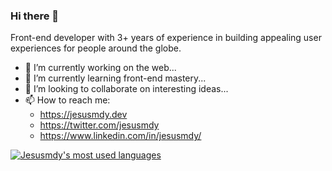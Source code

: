 ### Hi there 👋
Front-end developer with 3+ years of experience in building appealing user experiences for people around the globe.

- 🔭 I’m currently working on the web...
- 🌱 I’m currently learning front-end mastery...
- 👯 I’m looking to collaborate on interesting ideas...
- 📫 How to reach me:
  - https://jesusmdy.dev
  - https://twitter.com/jesusmdy
  - https://www.linkedin.com/in/jesusmdy/

<!--
**jesusmdy/jesusmdy** is a ✨ _special_ ✨ repository because its `README.md` (this file) appears on your GitHub profile.

Here are some ideas to get you started:

- 🔭 I’m currently working on ...
- 🌱 I’m currently learning ...
- 👯 I’m looking to collaborate on ...
- 🤔 I’m looking for help with ...
- 💬 Ask me about ...
- 📫 How to reach me: ...
- 😄 Pronouns: ...
- ⚡ Fun fact: ...
-->

[![Jesusmdy's most used languages](https://github-readme-stats.vercel.app/api/top-langs/?username=jesusmdy&layout=compact&theme=transparent&hide_border=true&hide=vue)](https://github.com/jesusmdy)

